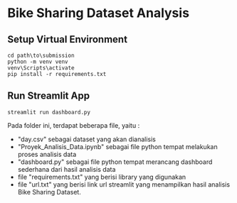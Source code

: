 # Bike Sharing Dataset Analysis

## Setup Virtual Environment
```
cd path\to\submission
python -m venv venv
venv\Scripts\activate
pip install -r requirements.txt
```
## Run Streamlit App
```
streamlit run dashboard.py
```

Pada folder ini, terdapat beberapa file, yaitu :
- "day.csv" sebagai dataset yang akan dianalisis
- "Proyek_Analisis_Data.ipynb" sebagai file python tempat melakukan proses analisis data
- "dashboard.py" sebagai file python tempat merancang dashboard sederhana dari hasil analisis data
- file "requirements.txt" yang berisi library yang digunakan
- file "url.txt" yang berisi link url streamlit yang menampilkan hasil analisis Bike Sharing Dataset.
